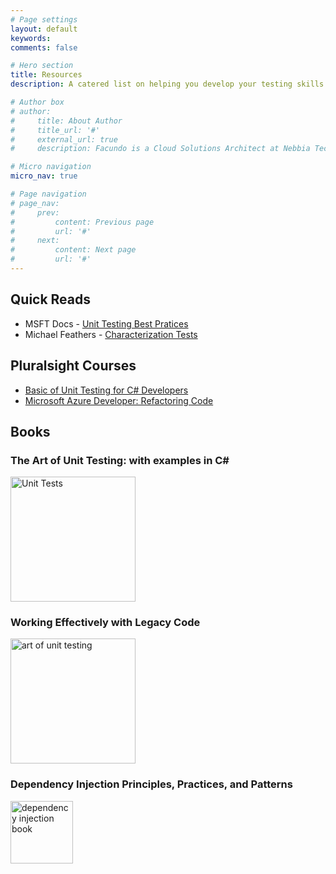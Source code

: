 ```yaml
---
# Page settings
layout: default
keywords:
comments: false

# Hero section
title: Resources
description: A catered list on helping you develop your testing skills

# Author box
# author:
#     title: About Author
#     title_url: '#'
#     external_url: true
#     description: Facundo is a Cloud Solutions Architect at Nebbia Technology. He enjoys helping clients with architecture, containers/orchestration, and stream lining development processes.

# Micro navigation
micro_nav: true

# Page navigation
# page_nav:
#     prev:
#         content: Previous page
#         url: '#'
#     next:
#         content: Next page
#         url: '#'
---
```


## Quick Reads

- MSFT Docs - [Unit Testing Best Pratices](https://docs.microsoft.com/en-us/dotnet/core/testing/unit-testing-best-practices)
- Michael Feathers - [Characterization Tests](https://michaelfeathers.silvrback.com/characterization-testing)

## Pluralsight Courses

- [Basic of Unit Testing for C# Developers](https://app.pluralsight.com/library/courses/basic-unit-testing-csharp-developers/table-of-contents)
- [Microsoft Azure Developer: Refactoring Code](https://app.pluralsight.com/library/courses/microsoft-azure-code-refactoring/table-of-contents)

## Books

### The Art of Unit Testing: with examples in C#

<a href="https://www.amazon.com/Working-Effectively-Legacy-Code-EFFECT-ebook/dp/B005OYHF0A/ref=sr_1_3?keywords=working+with+legacy+code&qid=1557349579&s=gateway&sr=8-3">
<img src="http://t1.gstatic.com/images?q=tbn:ANd9GcRll7vIIAPsaPfALjtDK-jVGFa2KZ4ZRsccYeBm2viTHQ-e_VNr" alt="Unit Tests" height="200"/></a>


### Working Effectively with Legacy Code

<a href="https://www.amazon.com/Art-Unit-Testing-examples/dp/1617290890/ref=sr_1_2?keywords=unit+testing+for+c%23&qid=1557349531&s=gateway&sr=8-2"><img src="http://www.informit.com/ShowCover.aspx?isbn=0131177052" alt="art of unit testing" height="200"/></a>

### Dependency Injection Principles, Practices, and Patterns

<a href="https://www.amazon.com/Dependency-Injection-Principles-Practices-Patterns/dp/161729473X/ref=sr_1_1?keywords=dependency+injection&qid=1557355862&s=gateway&sr=8-1">
<img src="https://deals.manning.com/wp-content/uploads/2019/03/Seemann-DI-HI.jpg" alt="dependency injection book" height="100"/></a>
